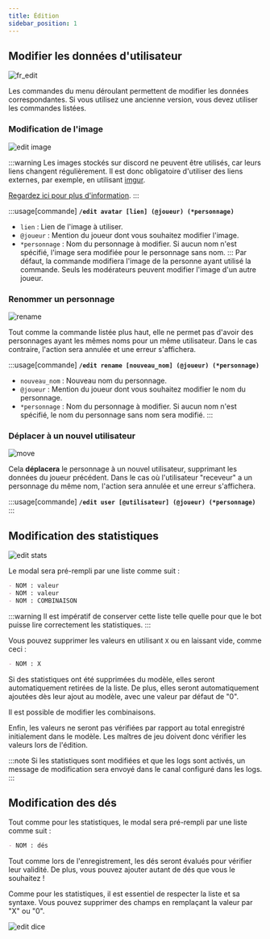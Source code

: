 ```yaml
---
title: Édition
sidebar_position: 1
---
```

## Modifier les données d'utilisateur

![fr_edit](/assets/edit/user.png)

Les commandes du menu déroulant permettent de modifier les données correspondantes.
Si vous utilisez une ancienne version, vous devez utiliser les commandes listées.

### Modification de l'image

![edit image](/assets/edit/image.png)

:::warning
Les images stockés sur discord ne peuvent être utilisés, car leurs liens changent régulièrement. Il est donc obligatoire d'utiliser des liens externes, par exemple, en utilisant [imgur](https://imgur.com/).

[Regardez ici pour plus d'information](https://kulturegeek.fr/news-298973/discord-passe-liens-temporaires-lhebergement-fichiers).
:::

:::usage[commande]
**`/edit avatar [lien] (@joueur) (*personnage)`**
- `lien` : Lien de l'image à utiliser.
- `@joueur` : Mention du joueur dont vous souhaitez modifier l'image.
- `*personnage` : Nom du personnage à modifier. Si aucun nom n'est spécifié, l'image sera modifiée pour le personnage sans nom.
:::
Par défaut, la commande modifiera l'image de la personne ayant utilisé la commande. Seuls les modérateurs peuvent modifier l'image d'un autre joueur.

### Renommer un personnage
![rename](/assets/edit/rename.png)

Tout comme la commande listée plus haut, elle ne permet pas d'avoir des personnages ayant les mêmes noms pour un même utilisateur. Dans le cas contraire, l'action sera annulée et une erreur s'affichera.

:::usage[commande]
**`/edit rename [nouveau_nom] (@joueur) (*personnage)`**
- `nouveau_nom` : Nouveau nom du personnage.
- `@joueur` : Mention du joueur dont vous souhaitez modifier le nom du personnage.
- `*personnage` : Nom du personnage à modifier. Si aucun nom n'est spécifié, le nom du personnage sans nom sera modifié.
:::

### Déplacer à un nouvel utilisateur
![move](/assets/edit/move.png)

Cela **déplacera** le personnage à un nouvel utilisateur, supprimant les données du joueur précédent. 
Dans le cas où l'utilisateur "receveur" a un personnage du même nom, l'action sera annulée et une erreur s'affichera.

:::usage[commande]
**`/edit user [@utilisateur] (@joueur) (*personnage)`**
:::

## Modification des statistiques

![edit stats](/assets/edit/stats.png)

Le modal sera pré-rempli par une liste comme suit :
```md
- NOM : valeur
- NOM : valeur
- NOM : COMBINAISON
```

:::warning
Il est impératif de conserver cette liste telle quelle pour que le bot puisse lire correctement les statistiques.
:::

Vous pouvez supprimer les valeurs en utilisant `X` ou en laissant vide, comme ceci :
```md
- NOM : X
```

Si des statistiques ont été supprimées du modèle, elles seront automatiquement retirées de la liste. De plus, elles seront automatiquement ajoutées dès leur ajout au modèle, avec une valeur par défaut de "0".

Il est possible de modifier les combinaisons.

Enfin, les valeurs ne seront pas vérifiées par rapport au total enregistré initialement dans le modèle. Les maîtres de jeu doivent donc vérifier les valeurs lors de l'édition.

:::note
Si les statistiques sont modifiées et que les logs sont activés, un message de modification sera envoyé dans le canal configuré dans les logs.
:::

## Modification des dés

Tout comme pour les statistiques, le modal sera pré-rempli par une liste comme suit :
```md
- NOM : dés
```

Tout comme lors de l'enregistrement, les dés seront évalués pour vérifier leur validité. De plus, vous pouvez ajouter autant de dés que vous le souhaitez !

Comme pour les statistiques, il est essentiel de respecter la liste et sa syntaxe. Vous pouvez supprimer des champs en remplaçant la valeur par "X" ou "0".

![edit dice](/assets/edit/dice.png)